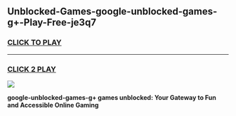 
## Unblocked-Games-google-unblocked-games-g+-Play-Free-je3q7
<h3>
<a href="https://premium76.site?title=google-unblocked-games-g+&ref=23A">CLICK TO PLAY</a></h3>
<hr>

<h3>
<a href="https://premium76.site?title=google-unblocked-games-g+&ref=23A">CLICK 2 PLAY</a>
  
</h3>

<a href="https://premium76.site?title=google-unblocked-games-g+&ref=23A"><img src="https://clearcache.store/games.png"></a>


**google-unblocked-games-g+ games unblocked: Your Gateway to Fun and Accessible Online Gaming**
